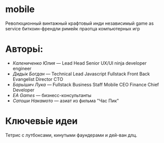 # mobile
Революционный винтажный крафтовый инди независимый game as service биткоин-френдли римейк праотца компьютерных игр 

# Авторьі:
* _Калениченко Юлия_ — Lead Head Senior UX/UI ninja developer engineer
* _Дидьік Богдан_ — Technical Lead Javascript Fullstack Front Back Evangelist Director CTO
* _Барьішич Лука_ — Fullstack Business Staff Mobile CEO Finance Chief Developer
* _EA Games_ — бизнесс-консультанты
* _Сатоши Накамото_ — азиат из фильма "Час Пик"

# Ключевьіе идеи
Тетрис с лутбоксами, кинутыми фаундерами и дей-ван длц.
